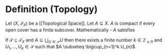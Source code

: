 # Definition (Topology)

Let $(X, \mathcal{T}_{X})$ be a [[Topological Space]]. Let $A \subseteq X$. $A$ is compact if every open cover has a finite subcover. Mathematically - $A$ satisfies

If $\mathcal{S} \subseteq \mathcal{T}_{X}$ and $A \subseteq \bigcup_{U \in \mathcal{S}} U$ then there exists a finite number $k \in \mathbb{Z}_{\geq 0}$ and $U_{1}, \dots, U_{k} \in \mathcal{S}$ such that $A \subseteq \bigcup_{n=1}^k U_{n}$.

